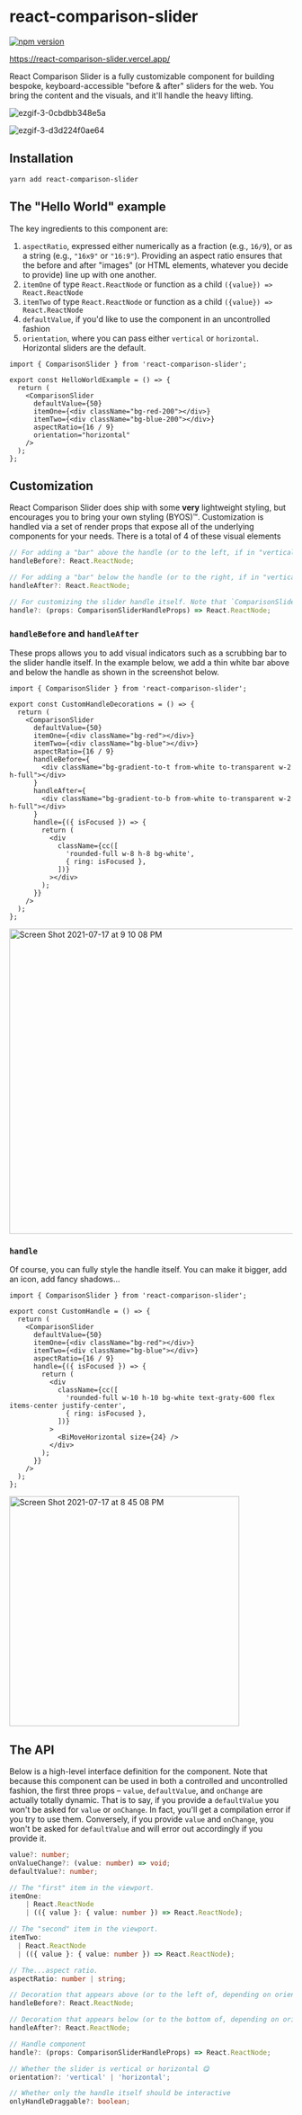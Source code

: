 # react-comparison-slider

[![npm version](https://badge.fury.io/js/react-comparison-slider.svg)](https://badge.fury.io/js/react-comparison-slider)

https://react-comparison-slider.vercel.app/

React Comparison Slider is a fully customizable component for building bespoke, keyboard-accessible "before & after" sliders for the web. You bring the content and the visuals, and it'll handle the heavy lifting.

![ezgif-3-0cbdbb348e5a](https://user-images.githubusercontent.com/5148596/126052111-635805d1-6583-45f2-a9c1-76a154eb39a0.gif)

![ezgif-3-d3d224f0ae64](https://user-images.githubusercontent.com/5148596/126052875-9dd65770-b544-4618-af97-9a8c17fedde9.gif)

## Installation

```
yarn add react-comparison-slider
```

## The "Hello World" example

The key ingredients to this component are:

1. `aspectRatio`, expressed either numerically as a fraction (e.g., `16/9`), or as a string (e.g., `"16x9"` or `"16:9"`). Providing an aspect ratio ensures that the before and after "images" (or HTML elements, whatever you decide to provide) line up with one another.
2. `itemOne` of type `React.ReactNode` or function as a child `({value}) => React.ReactNode`
3. `itemTwo` of type `React.ReactNode` or function as a child `({value}) => React.ReactNode`
4. `defaultValue`, if you'd like to use the component in an uncontrolled fashion
5. `orientation`, where you can pass either `vertical` or `horizontal`. Horizontal sliders are the default.

```tsx
import { ComparisonSlider } from 'react-comparison-slider';

export const HelloWorldExample = () => {
  return (
    <ComparisonSlider
      defaultValue={50}
      itemOne={<div className="bg-red-200"></div>}
      itemTwo={<div className="bg-blue-200"></div>}
      aspectRatio={16 / 9}
      orientation="horizontal"
    />
  );
};
```

## Customization

React Comparison Slider does ship with some **very** lightweight styling, but encourages you to bring your own styling (BYOS)™️. Customization is handled via a set of render props that expose all of the underlying components for your needs. There is a total of 4 of these visual elements

```ts
// For adding a "bar" above the handle (or to the left, if in "vertical" orientation)
handleBefore?: React.ReactNode;

// For adding a "bar" below the handle (or to the right, if in "vertical" orientation)
handleAfter?: React.ReactNode;

// For customizing the slider handle itself. Note that `ComparisonSliderHandleProps` exposes an `isFocused` prop that you can use to style the handle when it has keyboard focus.
handle?: (props: ComparisonSliderHandleProps) => React.ReactNode;
```

### `handleBefore` and `handleAfter`

These props allows you to add visual indicators such as a scrubbing bar to the slider handle itself. In the example below, we add a thin white bar above and below the handle as shown in the screenshot below.

```tsx
import { ComparisonSlider } from 'react-comparison-slider';

export const CustomHandleDecorations = () => {
  return (
    <ComparisonSlider
      defaultValue={50}
      itemOne={<div className="bg-red"></div>}
      itemTwo={<div className="bg-blue"></div>}
      aspectRatio={16 / 9}
      handleBefore={
        <div className="bg-gradient-to-t from-white to-transparent w-2 h-full"></div>
      }
      handleAfter={
        <div className="bg-gradient-to-b from-white to-transparent w-2 h-full"></div>
      }
      handle={({ isFocused }) => {
        return (
          <div
            className={cc([
              'rounded-full w-8 h-8 bg-white',
              { ring: isFocused },
            ])}
          ></div>
        );
      }}
    />
  );
};
```

<img width="543" alt="Screen Shot 2021-07-17 at 9 10 08 PM" src="https://user-images.githubusercontent.com/5148596/126052824-e6cc2745-d14e-4879-b223-90578317e85c.png">

### `handle`

Of course, you can fully style the handle itself. You can make it bigger, add an icon, add fancy shadows...

```tsx
import { ComparisonSlider } from 'react-comparison-slider';

export const CustomHandle = () => {
  return (
    <ComparisonSlider
      defaultValue={50}
      itemOne={<div className="bg-red"></div>}
      itemTwo={<div className="bg-blue"></div>}
      aspectRatio={16 / 9}
      handle={({ isFocused }) => {
        return (
          <div
            className={cc([
              'rounded-full w-10 h-10 bg-white text-graty-600 flex items-center justify-center',
              { ring: isFocused },
            ])}
          >
            <BiMoveHorizontal size={24} />
          </div>
        );
      }}
    />
  );
};
```

<img width="409" alt="Screen Shot 2021-07-17 at 8 45 08 PM" src="https://user-images.githubusercontent.com/5148596/126052376-c48c9800-7297-4124-b6ad-f269ba2353a9.png">

## The API

Below is a high-level interface definition for the component. Note that because this component can be used in both a controlled and uncontrolled fashion, the first three props – `value`, `defaultValue`, and `onChange` are actually totally dynamic. That is to say, if you provide a `defaultValue` you won't be asked for `value` or `onChange`. In fact, you'll get a compilation error if you try to use them. Conversely, if you provide `value` and `onChange`, you won't be asked for `defaultValue` and will error out accordingly if you provide it.

```ts
value?: number;
onValueChange?: (value: number) => void;
defaultValue?: number;

// The "first" item in the viewport.
itemOne:
    | React.ReactNode
    | (({ value }: { value: number }) => React.ReactNode);

// The "second" item in the viewport.
itemTwo:
  | React.ReactNode
  | (({ value }: { value: number }) => React.ReactNode);

// The...aspect ratio.
aspectRatio: number | string;

// Decoration that appears above (or to the left of, depending on orientation) the handle.
handleBefore?: React.ReactNode;

// Decoration that appears below (or to the bottom of, depending on orientation) the handle.
handleAfter?: React.ReactNode;

// Handle component
handle?: (props: ComparisonSliderHandleProps) => React.ReactNode;

// Whether the slider is vertical or horizontal 😋
orientation?: 'vertical' | 'horizontal';

// Whether only the handle itself should be interactive
onlyHandleDraggable?: boolean;
```
